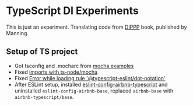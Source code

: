 # TypeScript DI Experiments

This is just an experiment. Translating code from [DIPPP](https://www.manning.com/books/dependency-injection-principles-practices-patterns) book, published by Manning.

## Setup of TS project

* Got tsconfig and .mocharc from [mocha examples](https://github.com/mochajs/mocha-examples/tree/master/packages/typescript)
* Fixed [imports with ts-node/mocha](https://stackoverflow.com/questions/54375083/using-assert-with-ts-node-in-mocha-test)
* Fixed [Error while loading rule '@typescript-eslint/dot-notation'](https://stackoverflow.com/questions/64116378/error-while-loading-rule-typescript-eslint-dot-notation)
* After ESLint setup, installed [eslint-config-airbnb-typescript](https://www.npmjs.com/package/eslint-config-airbnb-typescript) and uninstalled `eslint-config-airbnb-base`, replaced `airbnb-base` with `airbnb-typescript/base`.